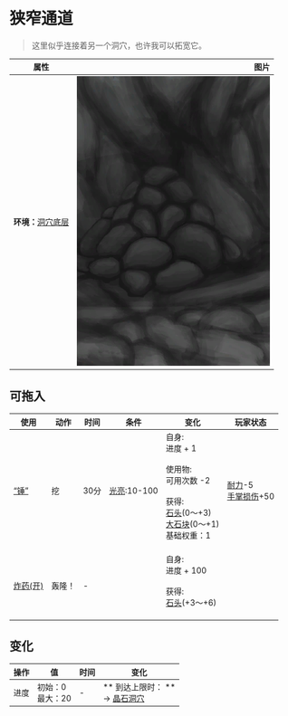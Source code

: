 # 狭窄通道  
> 这里似乎连接着另一个洞穴，也许我可以拓宽它。  
  
  属性  |   图片   
 ----  |  ----:   
 **环境：**[洞穴底层](LowChamber.md)  |  ![](Sprite/CaveCollapsed.png)   
  
## 可拖入  
使用  |  动作  |  时间  |  条件  |  变化  |  玩家状态  
----  |  ----  |  ----  |  ----  |  ----  |  ----  
[“锤”](tag_Hammer.md)  |  挖  |  30分  |  [光亮](Light.md):10-100  |  自身:<br>进度 + 1<br><br>使用物:<br>可用次数  -2<br><br>获得:<br>[石头](Stone.md)(0～+3)<br>[大石块](StoneHeavy.md)(0～+1)<br>基础权重：1<br><br>  |  [耐力](Stamina.md)-5<br>[手掌损伤](HandDamage.md)+50  
[炸药(开)](DynamiteOn.md)  |  轰隆！  |  -  |    |  自身:<br>进度 + 100<br><br>获得:<br>[石头](Stone.md)(+3～+6)<br><br>  |    
## 变化   
操作  |  值  |  时间  |  变化  
----  |  ----  |  ----  |  ----  
进度  |  初始：0<br>最大：20  |  -  |  ** 到达上限时： **<br>→ [晶石洞穴](CrystalChamberEntrance.md)  
